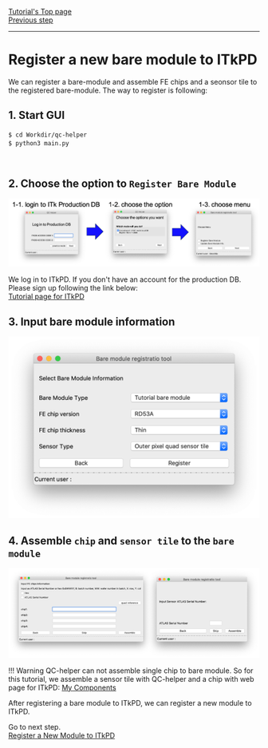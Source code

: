 [Tutorial's Top page](flow.md)<br>
[Previous step](register_children.md)<br>
<hr>

# Register a new bare module to ITkPD

We can register a bare-module and assemble FE chips and a seonsor tile to the registered bare-module. The way to register is following:

## 1. Start GUI

```bash
$ cd Workdir/qc-helper
$ python3 main.py
```
<br>

## 2. Choose the option to `Register Bare Module`

![choose option](../images/qc-flow/register_bare_1.png)

We log in to ITkPD.
If you don't have an account for the production DB. Please sign up following the link below:<br>
[Tutorial page for ITkPD ](https://gitlab.cern.ch/jpearkes/itkpd_tutorial/blob/master/README.md)<br>


## 3. Input bare module information

![input bare info](../images/qc-flow/register_bare_2.png)

## 4. Assemble `chip` and `sensor tile` to the `bare module`

![assemble chip and sensor](../images/qc-flow/register_bare_3.png)

!!! Warning
    QC-helper can not assemble single chip to bare module. So for this tutorial, we assemble a sensor tile with QC-helper and a chip with web page for ITkPD: [My Components](https://itkpd-test.unicorncollege.cz/myComponents)


After registering a bare module to ITkPD, we can register a new module to ITkPD.

Go to next step.<br>
[Register a New Module to ITkPD](register_module.md)<br>
